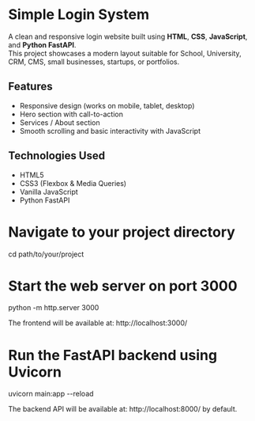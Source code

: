 # Simple Login System 

A clean and responsive login website built using **HTML**, **CSS**, **JavaScript**, and **Python FastAPI**.  
This project showcases a modern layout suitable for School, University, CRM, CMS, small businesses, startups, or portfolios.

## Features

- Responsive design (works on mobile, tablet, desktop)
- Hero section with call-to-action
- Services / About section
- Smooth scrolling and basic interactivity with JavaScript

## Technologies Used

- HTML5
- CSS3 (Flexbox & Media Queries)
- Vanilla JavaScript
- Python FastAPI

# Navigate to your project directory
cd path/to/your/project

# Start the web server on port 3000
python -m http.server 3000

The frontend will be available at: http://localhost:3000/ 

# Run the FastAPI backend using Uvicorn
uvicorn main:app --reload

The backend API will be available at: http://localhost:8000/ by default.



